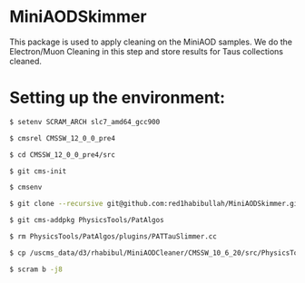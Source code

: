 # MiniAODSkimmerThis package is used to apply cleaning on the MiniAOD samples. We do the Electron/Muon Cleaning in this step and store results for Taus  collections cleaned. # Setting up the environment:```bash$ setenv SCRAM_ARCH slc7_amd64_gcc900 $ cmsrel CMSSW_12_0_0_pre4$ cd CMSSW_12_0_0_pre4/src$ git cms-init$ cmsenv$ git clone --recursive git@github.com:red1habibullah/MiniAODSkimmer.git -b UL_12X_2016$ git cms-addpkg PhysicsTools/PatAlgos$ rm PhysicsTools/PatAlgos/plugins/PATTauSlimmer.cc $ cp /uscms_data/d3/rhabibul/MiniAODCleaner/CMSSW_10_6_20/src/PhysicsTools/PatAlgos/plugins/PATTauSlimmer.cc PhysicsTools/PatAlgos/plugins/PATTauSlimmer.cc$ scram b -j8```